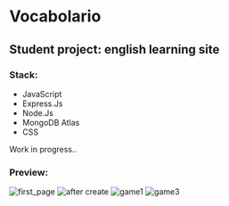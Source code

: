 <h1>Vocabolario</h1>
<h2>Student project: english learning site</h2>

<h3>Stack:</h3>
<ul>
  <li>JavaScript</li>
  <li>Express.Js</li>
  <li>Node.Js</li>
  <li>MongoDB Atlas</li>
  <li>CSS</li>
</ul>

<p>Work in progress..</p>

<h3>Preview:</h3>

![first_page](https://github.com/tchelmecki/Vocabolario-english/assets/121833733/937a78b3-adeb-4107-a92a-04bc5f03b6fb) ![after create](https://github.com/tchelmecki/Vocabolario-english/assets/121833733/b4f10fbe-739c-477a-81bb-3030e326cba1) ![game1](https://github.com/tchelmecki/Vocabolario-english/assets/121833733/6e538022-e7c0-4967-831f-59635349e8a4) ![game3](https://github.com/tchelmecki/Vocabolario-english/assets/121833733/f4a338a7-8325-4c24-923d-da55d138082c)








